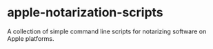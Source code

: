 # apple-notarization-scripts
A collection of simple command line scripts for notarizing software on Apple platforms.
